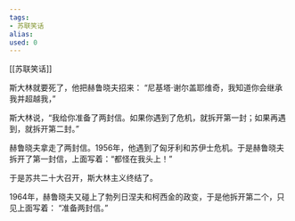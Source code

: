 ```yaml
---
tags: 
- 苏联笑话 
alias:
used: 0
---
```

[[苏联笑话]]

斯大林就要死了，他把赫鲁晓夫招来： “尼基塔·谢尔盖耶维奇，我知道你会继承我并超越我，”

斯大林说，“我给你准备了两封信。如果你遇到了危机，就拆开第一封；如果再遇到，就拆开第二封。”

赫鲁晓夫拿走了两封信。1956年，他遇到了匈牙利和苏伊士危机。于是赫鲁晓夫拆开了第一封信，上面写着：“都怪在我头上！”

于是苏共二十大召开，斯大林主义终结了。

1964年，赫鲁晓夫又碰上了勃列日涅夫和柯西金的政变，于是他拆开第二个，只见上面写着： “准备两封信。” 







